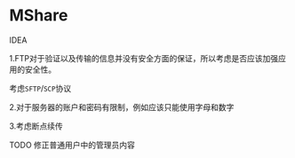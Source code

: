 MShare
======

IDEA


1.FTP对于验证以及传输的信息并没有安全方面的保证，所以考虑是否应该加强应用的安全性。


考虑`SFTP`/`SCP`协议


2.对于服务器的账户和密码有限制，例如应该只能使用字母和数字


3.考虑断点续传

TODO
修正普通用户中的管理员内容